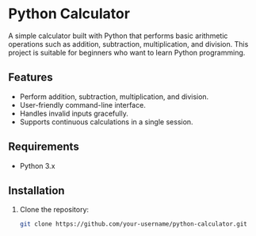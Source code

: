 # Python Calculator

A simple calculator built with Python that performs basic arithmetic operations such as addition, subtraction, multiplication, and division. This project is suitable for beginners who want to learn Python programming.

## Features

- Perform addition, subtraction, multiplication, and division.
- User-friendly command-line interface.
- Handles invalid inputs gracefully.
- Supports continuous calculations in a single session.

## Requirements

- Python 3.x

## Installation

1. Clone the repository:
   ```bash
   git clone https://github.com/your-username/python-calculator.git
